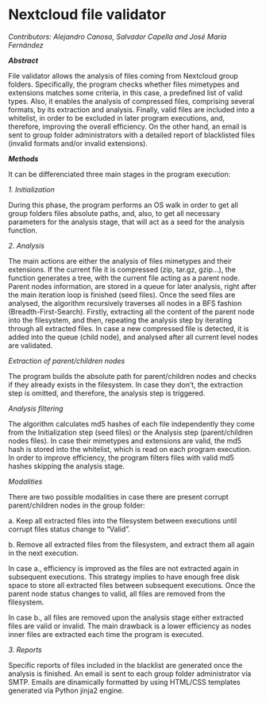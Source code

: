 # Nextcloud file validator

_Contributors: Alejandro Canosa, Salvador Capella and José María Fernández_

***Abstract***

File validator allows the analysis of files coming from Nextcloud group folders. Specifically, the program checks whether files mimetypes and extensions matches some criteria, in this case, a predefined list of valid types. Also, it enables the analysis of compressed files, comprising several formats, by its extraction and analysis. Finally, valid files are included into a whitelist, in order to be excluded in later program executions, and, therefore, improving the overall efficiency. On the other hand, an email is sent to group folder administrators with a detailed report of blacklisted files (invalid formats and/or invalid extensions).

***Methods***

It can be differenciated three main stages in the program execution:

_1. Initialization_

During this phase, the program performs an OS walk in order to get all group folders files absolute paths, and, also, to get all necessary parameters for the analysis stage, that will act as a seed for the analysis function.

_2. Analysis_

The main actions are either the analysis of files mimetypes and their extensions. If the current file it is compressed (zip, tar.gz, gzip…), the function generates a tree, with the current file acting as a parent node. Parent nodes information, are stored in a queue for later analysis, right after the main iteration loop is finished (seed files). Once the seed files are analysed, the algorithm recursively traverses all nodes in a BFS fashion (Breadth-First-Search). Firstly, extracting all the content of the parent node into the filesystem, and then, repeating the analysis step by iterating through all extracted files. In case a new compressed file is detected, it is added into the queue (child node), and analysed after all current level nodes are validated.

_Extraction of parent/children nodes_

The program builds the absolute path for parent/children nodes and checks if they already exists in the filesystem. In case they don’t, the extraction step is omitted, and therefore, the analysis step is triggered.

_Analysis filtering_

The algorithm calculates md5 hashes of each file independently they come from the Initialization step (seed files) or the Analysis step (parent/children nodes files). In case their mimetypes and extensions are valid, the md5 hash is stored into the whitelist, which is read on each program execution. In order to improve efficiency, the program filters files with valid md5 hashes skipping the analysis stage.

_Modalities_

There are two possible modalities in case there are present corrupt parent/children nodes in the group folder:

a. Keep all extracted files into the filesystem between executions until corrupt files status change to “Valid”.

b. Remove all extracted files from the filesystem, and extract them all again in the next execution.

In case a., efficiency is improved as the files are not extracted again in subsequent executions. This strategy implies to have enough free disk space to store all extracted files between subsequent executions. Once the parent node status changes to valid, all files are removed from the filesystem.  

In case b., all files are removed upon the analysis stage either extracted files are valid or invalid. The main drawback is a lower efficiency as nodes inner files are extracted each time the program is executed.

_3. Reports_

Specific reports of files included in the blacklist are generated once the analysis is finished. An email is sent to each group folder administrator vía SMTP. Emails are dinamically formatted by using HTML/CSS templates generated vía Python jinja2 engine.
